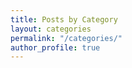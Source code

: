 ```yaml
---
title: Posts by Category
layout: categories
permalink: "/categories/"
author_profile: true
---
```


